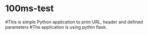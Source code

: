# 100ms-test

#This is simple Python application to print URL, header and defined parameters
#The application is using pythin flask.
